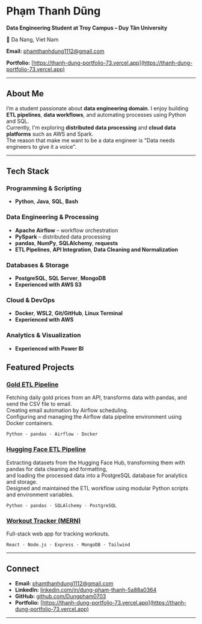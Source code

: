 # Phạm Thanh Dũng

**Data Engineering Student at Troy Campus – Duy Tân University**  

📍 Da Nang, Viet Nam  

**Email:** [phamthanhdung1112@gmail.com](mailto:phamthanhdung1112@gmail.com)

**Portfolio:** [https://thanh-dung-portfolio-73.vercel.app](https://thanh-dung-portfolio-73.vercel.app)

---

## About Me
I’m a student passionate about **data engineering domain**.
I enjoy building **ETL pipelines**, **data workflows**, and automating processes using Python and SQL.  
Currently, I'm exploring **distributed data processing** and **cloud data platforms** such as AWS and Spark.  
The reason that make me want to be a data engineer is "Data needs engineers to give it a voice".

---

## Tech Stack

### Programming & Scripting
- **Python**, **Java**, **SQL**, **Bash**

### Data Engineering & Processing
- **Apache Airflow** – workflow orchestration  
- **PySpark** – distributed data processing  
- **pandas**, **NumPy**, **SQLAlchemy**, **requests**  
- **ETL Pipelines**, **API Integration**, **Data Cleaning and Normalization**

### Databases & Storage
- **PostgreSQL**, **SQL Server**, **MongoDB**  
- **Experienced with AWS S3** 

### Cloud & DevOps
- **Docker**, **WSL2**, **Git/GitHub**, **Linux Terminal**
- **Experienced with AWS** 

### Analytics & Visualization
- **Experienced with Power BI**

## Featured Projects

### [Gold ETL Pipeline](https://github.com/Dungpham0703/Gold_ETL_data_pipeline)
Fetching daily gold prices from an API, transforms data with pandas, and send the CSV file to email.  
Creating email automation by Airflow scheduling.  
Configuring and managing the Airflow data pipeline environment using Docker containers.

`Python · pandas · Airflow · Docker`

### [Hugging Face ETL Pipeline](https://github.com/Dungpham0703/etl-huggingface)
Extracting datasets from the Hugging Face Hub, transforming them with pandas for data cleaning and formatting,  
and loading the processed data into a PostgreSQL database for analytics and storage.  
Designed and maintained the ETL workflow using modular Python scripts and environment variables.

`Python · pandas · SQLAlchemy · PostgreSQL`


### [Workout Tracker (MERN)](https://github.com/Dungpham0703/workout_tracker)
Full-stack web app for tracking workouts.  

`React · Node.js · Express · MongoDB · Tailwind`

---

## Connect
- **Email:** [phamthanhdung1112@gmail.com](mailto:phamthanhdung1112@gmail.com)  
- **LinkedIn:** [linkedin.com/in/dung-pham-thanh-5a88a0364](https://www.linkedin.com/in/dung-pham-thanh-5a88a0364/)  
- **GitHub:** [github.com/Dungpham0703](https://github.com/Dungpham0703)
- **Portfolio:** [https://thanh-dung-portfolio-73.vercel.app](https://thanh-dung-portfolio-73.vercel.app)
---

